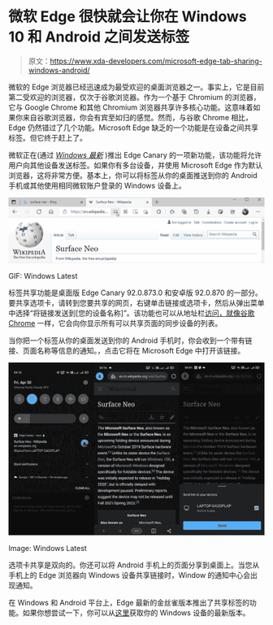 # 微软 Edge 很快就会让你在 Windows 10 和 Android 之间发送标签

> 原文：<https://www.xda-developers.com/microsoft-edge-tab-sharing-windows-android/>

微软的 Edge 浏览器已经迅速成为最受欢迎的桌面浏览器之一。事实上，它是目前第二受欢迎的浏览器，仅次于谷歌浏览器。作为一个基于 Chromium 的浏览器，它与 Google Chrome 和其他 Chromium 浏览器共享许多核心功能。这意味着如果你来自谷歌浏览器，你会有宾至如归的感觉。然而，与谷歌 Chrome 相比，Edge 仍然错过了几个功能。Microsoft Edge 缺乏的一个功能是在设备之间共享标签。但它终于赶上了。

微软正在(通过 [*Windows 最新*](https://www.windowslatest.com/2021/04/30/microsoft-edge-can-now-share-tabs-with-windows-10-and-android-devices/) )推出 Edge Canary 的一项新功能，该功能将允许用户向其他设备发送标签。如果你有多台设备，并使用 Microsoft Edge 作为默认浏览器，这将非常方便。基本上，你可以将标签从你的桌面推送到你的 Android 手机或其他使用相同微软账户登录的 Windows 设备上。

 <picture>![Microsoft Edge tab sharing](img/e6174b043709e65a3cd9df32916d03fd.png)</picture> 

GIF: Windows Latest

标签共享功能是桌面版 Edge Canary 92.0.873.0 和安卓版 92.0.870 的一部分。要共享选项卡，请转到您要共享的网页，右键单击链接或选项卡，然后从弹出菜单中选择“将链接发送到[您的设备名称]”。该功能也可以从地址栏[访问，就像谷歌 Chrome](https://www.xda-developers.com/chrome-android-self-share-tabs/) 一样，它会向你显示所有可以共享页面的同步设备的列表。

当你把一个标签从你的桌面发送到你的 Android 手机时，你会收到一个带有链接、页面名称等信息的通知。，点击它将在 Microsoft Edge 中打开该链接。

 <picture>![Microsoft Edge tab sharing on Android](img/16912e2000264fdbec13d9f7c9ed5f4e.png)</picture> 

Image: Windows Latest

选项卡共享是双向的。你还可以将 Android 手机上的页面分享到桌面上。当您从手机上的 Edge 浏览器向 Windows 设备共享链接时，Window 的通知中心会出现通知。

在 Windows 和 Android 平台上，Edge 最新的金丝雀版本推出了共享标签的功能。如果你想尝试一下，你可以从[这里](https://www.microsoftedgeinsider.com/en-us/download)获取你的 Windows 设备的最新版本。